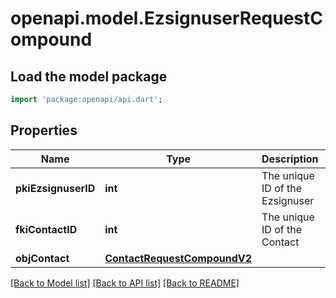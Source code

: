 # openapi.model.EzsignuserRequestCompound

## Load the model package
```dart
import 'package:openapi/api.dart';
```

## Properties
Name | Type | Description | Notes
------------ | ------------- | ------------- | -------------
**pkiEzsignuserID** | **int** | The unique ID of the Ezsignuser | [optional] 
**fkiContactID** | **int** | The unique ID of the Contact | 
**objContact** | [**ContactRequestCompoundV2**](ContactRequestCompoundV2.md) |  | 

[[Back to Model list]](../README.md#documentation-for-models) [[Back to API list]](../README.md#documentation-for-api-endpoints) [[Back to README]](../README.md)


